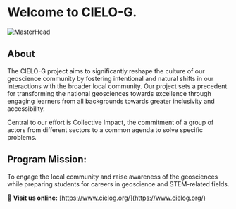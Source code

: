 # Welcome to **CIELO-G**.

![MasterHead](https://www.cielog.org/uploads/1/0/4/7/104708313/background-images/914255222.jpg)

## About
The CIELO-G project aims to significantly reshape the culture of our geoscience community by fostering intentional and natural shifts in our interactions with the broader local community.
Our project sets a precedent for transforming the national geosciences towards excellence through engaging learners from all backgrounds towards greater inclusivity and accessibility.

Central to our effort is Collective Impact, the commitment of a group of actors from different sectors to a common agenda to solve specific problems.

## Program Mission:
To engage the local community and raise awareness of the geosciences while preparing students for careers in geoscience and STEM-related fields.

🔗 **Visit us online:** [https://www.cielog.org/](https://www.cielog.org/)  
